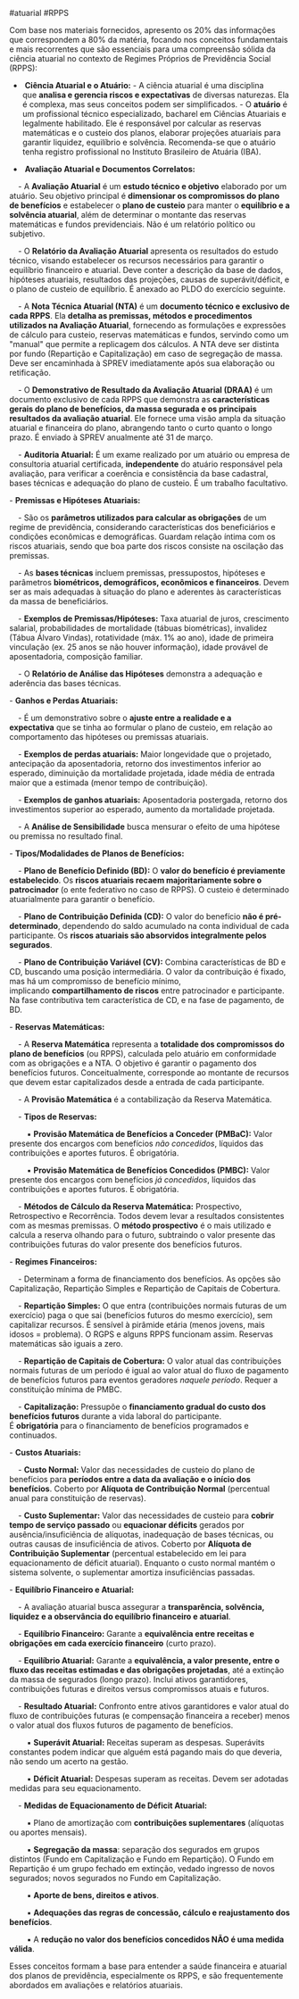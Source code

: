 
#atuarial #RPPS 

Com base nos materiais fornecidos, apresento os 20% das informações que correspondem a 80% da matéria, focando nos conceitos fundamentais e mais recorrentes que são essenciais para uma compreensão sólida da ciência atuarial no contexto de Regimes Próprios de Previdência Social (RPPS):

-  **Ciência Atuarial e o Atuário:**
	- A ciência atuarial é uma disciplina que **analisa e gerencia riscos e expectativas** de diversas naturezas. Ela é complexa, mas seus conceitos podem ser simplificados.
- O **atuário** é um profissional técnico especializado, bacharel em Ciências Atuariais e legalmente habilitado. Ele é responsável por calcular as reservas matemáticas e o custeio dos planos, elaborar projeções atuariais para garantir liquidez, equilíbrio e solvência. Recomenda-se que o atuário tenha registro profissional no Instituto Brasileiro de Atuária (IBA).

-  **Avaliação Atuarial e Documentos Correlatos:**

    - A **Avaliação Atuarial** é um **estudo técnico e objetivo** elaborado por um atuário. Seu objetivo principal é **dimensionar os compromissos do plano de benefícios** e estabelecer o **plano de custeio** para manter o **equilíbrio e a solvência atuarial**, além de determinar o montante das reservas matemáticas e fundos previdenciais. Não é um relatório político ou subjetivo.

    - O **Relatório da Avaliação Atuarial** apresenta os resultados do estudo técnico, visando estabelecer os recursos necessários para garantir o equilíbrio financeiro e atuarial. Deve conter a descrição da base de dados, hipóteses atuariais, resultados das projeções, causas de superávit/déficit, e o plano de custeio de equilíbrio. É anexado ao PLDO do exercício seguinte.

    - A **Nota Técnica Atuarial (NTA)** é um **documento técnico e exclusivo de cada RPPS**. Ela **detalha as premissas, métodos e procedimentos utilizados na Avaliação Atuarial**, fornecendo as formulações e expressões de cálculo para custeio, reservas matemáticas e fundos, servindo como um "manual" que permite a replicagem dos cálculos. A NTA deve ser distinta por fundo (Repartição e Capitalização) em caso de segregação de massa. Deve ser encaminhada à SPREV imediatamente após sua elaboração ou retificação.

    - O **Demonstrativo de Resultado da Avaliação Atuarial (DRAA)** é um documento exclusivo de cada RPPS que demonstra as **características gerais do plano de benefícios, da massa segurada e os principais resultados da avaliação atuarial**. Ele fornece uma visão ampla da situação atuarial e financeira do plano, abrangendo tanto o curto quanto o longo prazo. É enviado à SPREV anualmente até 31 de março.

    - **Auditoria Atuarial:** É um exame realizado por um atuário ou empresa de consultoria atuarial certificada, **independente** do atuário responsável pela avaliação, para verificar a coerência e consistência da base cadastral, bases técnicas e adequação do plano de custeio. É um trabalho facultativo.

- **Premissas e Hipóteses Atuariais:**

    - São os **parâmetros utilizados para calcular as obrigações** de um regime de previdência, considerando características dos beneficiários e condições econômicas e demográficas. Guardam relação íntima com os riscos atuariais, sendo que boa parte dos riscos consiste na oscilação das premissas.

    - As **bases técnicas** incluem premissas, pressupostos, hipóteses e parâmetros **biométricos, demográficos, econômicos e financeiros**. Devem ser as mais adequadas à situação do plano e aderentes às características da massa de beneficiários.

    - **Exemplos de Premissas/Hipóteses:** Taxa atuarial de juros, crescimento salarial, probabilidades de mortalidade (tábuas biométricas), invalidez (Tábua Álvaro Vindas), rotatividade (máx. 1% ao ano), idade de primeira vinculação (ex. 25 anos se não houver informação), idade provável de aposentadoria, composição familiar.

    - O **Relatório de Análise das Hipóteses** demonstra a adequação e aderência das bases técnicas.

- **Ganhos e Perdas Atuariais:**

    - É um demonstrativo sobre o **ajuste entre a realidade e a expectativa** que se tinha ao formular o plano de custeio, em relação ao comportamento das hipóteses ou premissas atuariais.

    - **Exemplos de perdas atuariais:** Maior longevidade que o projetado, antecipação da aposentadoria, retorno dos investimentos inferior ao esperado, diminuição da mortalidade projetada, idade média de entrada maior que a estimada (menor tempo de contribuição).

    - **Exemplos de ganhos atuariais:** Aposentadoria postergada, retorno dos investimentos superior ao esperado, aumento da mortalidade projetada.

    - A **Análise de Sensibilidade** busca mensurar o efeito de uma hipótese ou premissa no resultado final.

- **Tipos/Modalidades de Planos de Benefícios:**

    - **Plano de Benefício Definido (BD):** O **valor do benefício é previamente estabelecido**. Os **riscos atuariais recaem majoritariamente sobre o patrocinador** (o ente federativo no caso de RPPS). O custeio é determinado atuarialmente para garantir o benefício.

    - **Plano de Contribuição Definida (CD):** O valor do benefício **não é pré-determinado**, dependendo do saldo acumulado na conta individual de cada participante. Os **riscos atuariais são absorvidos integralmente pelos segurados**.

    - **Plano de Contribuição Variável (CV):** Combina características de BD e CD, buscando uma posição intermediária. O valor da contribuição é fixado, mas há um compromisso de benefício mínimo, implicando **compartilhamento de riscos** entre patrocinador e participante. Na fase contributiva tem característica de CD, e na fase de pagamento, de BD.

- **Reservas Matemáticas:**

    - A **Reserva Matemática** representa a **totalidade dos compromissos do plano de benefícios** (ou RPPS), calculada pelo atuário em conformidade com as obrigações e a NTA. O objetivo é garantir o pagamento dos benefícios futuros. Conceitualmente, corresponde ao montante de recursos que devem estar capitalizados desde a entrada de cada participante.

    - A **Provisão Matemática** é a contabilização da Reserva Matemática.

    - **Tipos de Reservas:**

        ▪ **Provisão Matemática de Benefícios a Conceder (PMBaC):** Valor presente dos encargos com benefícios _não concedidos_, líquidos das contribuições e aportes futuros. É obrigatória.

        ▪ **Provisão Matemática de Benefícios Concedidos (PMBC):** Valor presente dos encargos com benefícios _já concedidos_, líquidos das contribuições e aportes futuros. É obrigatória.

    - **Métodos de Cálculo da Reserva Matemática:** Prospectivo, Retrospectivo e Recorrência. Todos devem levar a resultados consistentes com as mesmas premissas. O **método prospectivo** é o mais utilizado e calcula a reserva olhando para o futuro, subtraindo o valor presente das contribuições futuras do valor presente dos benefícios futuros.

- **Regimes Financeiros:**

    - Determinam a forma de financiamento dos benefícios. As opções são Capitalização, Repartição Simples e Repartição de Capitais de Cobertura.

    - **Repartição Simples:** O que entra (contribuições normais futuras de um exercício) paga o que sai (benefícios futuros do mesmo exercício), sem capitalizar recursos. É sensível à pirâmide etária (menos jovens, mais idosos = problema). O RGPS e alguns RPPS funcionam assim. Reservas matemáticas são iguais a zero.

    - **Repartição de Capitais de Cobertura:** O valor atual das contribuições normais futuras de um período é igual ao valor atual do fluxo de pagamento de benefícios futuros para eventos geradores _naquele período_. Requer a constituição mínima de PMBC.

    - **Capitalização:** Pressupõe o **financiamento gradual do custo dos benefícios futuros** durante a vida laboral do participante. É **obrigatória** para o financiamento de benefícios programados e continuados.

- **Custos Atuariais:**

    - **Custo Normal:** Valor das necessidades de custeio do plano de benefícios para **períodos entre a data da avaliação e o início dos benefícios**. Coberto por **Alíquota de Contribuição Normal** (percentual anual para constituição de reservas).

    - **Custo Suplementar:** Valor das necessidades de custeio para **cobrir tempo de serviço passado** ou **equacionar déficits** gerados por ausência/insuficiência de alíquotas, inadequação de bases técnicas, ou outras causas de insuficiência de ativos. Coberto por **Alíquota de Contribuição Suplementar** (percentual estabelecido em lei para equacionamento de déficit atuarial). Enquanto o custo normal mantém o sistema solvente, o suplementar amortiza insuficiências passadas.

- **Equilíbrio Financeiro e Atuarial:**

    - A avaliação atuarial busca assegurar a **transparência, solvência, liquidez e a observância do equilíbrio financeiro e atuarial**.

    - **Equilíbrio Financeiro:** Garante a **equivalência entre receitas e obrigações em cada exercício financeiro** (curto prazo).

    - **Equilíbrio Atuarial:** Garante a **equivalência, a valor presente, entre o fluxo das receitas estimadas e das obrigações projetadas**, até a extinção da massa de segurados (longo prazo). Inclui ativos garantidores, contribuições futuras e direitos versus compromissos atuais e futuros.

    - **Resultado Atuarial:** Confronto entre ativos garantidores e valor atual do fluxo de contribuições futuras (e compensação financeira a receber) menos o valor atual dos fluxos futuros de pagamento de benefícios.

        ▪ **Superávit Atuarial:** Receitas superam as despesas. Superávits constantes podem indicar que alguém está pagando mais do que deveria, não sendo um acerto na gestão.

        ▪ **Déficit Atuarial:** Despesas superam as receitas. Devem ser adotadas medidas para seu equacionamento.

    - **Medidas de Equacionamento de Déficit Atuarial:**

        ▪ Plano de amortização com **contribuições suplementares** (alíquotas ou aportes mensais).

        ▪ **Segregação da massa**: separação dos segurados em grupos distintos (Fundo em Capitalização e Fundo em Repartição). O Fundo em Repartição é um grupo fechado em extinção, vedado ingresso de novos segurados; novos segurados no Fundo em Capitalização.

        ▪ **Aporte de bens, direitos e ativos**.

        ▪ **Adequações das regras de concessão, cálculo e reajustamento dos benefícios**.

        ▪ A **redução no valor dos benefícios concedidos NÃO é uma medida válida**.

Esses conceitos formam a base para entender a saúde financeira e atuarial dos planos de previdência, especialmente os RPPS, e são frequentemente abordados em avaliações e relatórios atuariais.